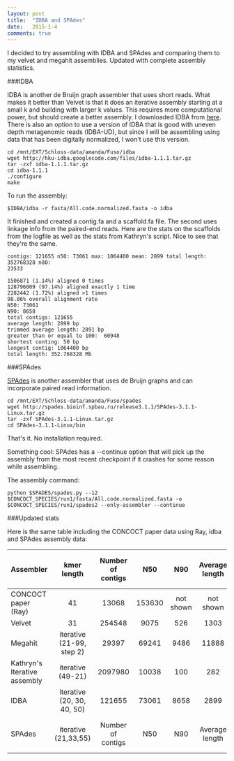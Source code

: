 ```yaml
---
layout: post
title:  "IDBA and SPAdes"
date:   2015-1-4
comments: true
---
```


I decided to try assembling with IDBA and SPAdes and comparing them to my velvet and megahit assemblies. Updated with complete assembly statistics.

###IDBA

IDBA is another de Bruijn graph assembler that uses short reads. What makes it better than Velvet is that it does an iterative assembly starting at a small k and building with larger k values. This requires more computational power, but should create a better assembly. I downloaded IDBA from [here](http://i.cs.hku.hk/~alse/hkubrg/projects/idba_ud/index.html). There is also an option to use a version of IDBA that is good with uneven depth metagenomic reads (IDBA-UD), but since I will be assembling using data that has been digitally normalized, I won't use this version.

~~~~
cd /mnt/EXT/Schloss-data/amanda/Fuso/idba
wget http://hku-idba.googlecode.com/files/idba-1.1.1.tar.gz
tar -zxf idba-1.1.1.tar.gz
cd idba-1.1.1
./configure
make
~~~~

To run the assembly:

~~~~
$IDBA/idba -r fasta/All.code.normalized.fasta -o idba
~~~~

It finished and created a contig.fa and a scaffold.fa file. The second uses linkage info from the paired-end reads. Here are the stats on the scaffolds from the logfile as well as the stats from Kathryn's script. Nice to see that they're the same.

~~~~
contigs: 121655 n50: 73061 max: 1064400 mean: 2899 total length: 352768328 n80: 
23533

1506871 (1.14%) aligned 0 times
128796009 (97.14%) aligned exactly 1 time
2282442 (1.72%) aligned >1 times
98.86% overall alignment rate
N50: 73061
N90: 8658
total contigs: 121655
average length: 2899 bp
trimmed average length: 2891 bp
greater than or equal to 100:  60948
shortest conting: 50 bp
longest contig: 1064400 bp
total length: 352.768328 Mb
~~~~

###SPAdes

[SPAdes](http://www-ncbi-nlm-nih-gov.proxy.lib.umich.edu/pubmed/22506599) is another assembler that uses de Bruijn graphs and can incorporate paired read information.

~~~~
cd /mnt/EXT/Schloss-data/amanda/Fuso/spades
wget http://spades.bioinf.spbau.ru/release3.1.1/SPAdes-3.1.1-Linux.tar.gz
tar -zxf SPAdes-3.1.1-Linux.tar.gz
cd SPAdes-3.1.1-Linux/bin
~~~~

That's it. No installation required.

Something cool: SPAdes has a --continue option that will pick up the assembly from the most recent checkpoint if it crashes for some reason while assembling.

The assembly command:

~~~~
python $SPADES/spades.py --12 $CONCOCT_SPECIES/run1/fasta/All.code.normalized.fasta -o $CONCOCT_SPECIES/run1/spades2 --only-assembler --continue
~~~~



###Updated stats

Here is the same table including the CONCOCT paper data using Ray, idba and SPAdes assembly data:

Assembler | kmer length | Number of contigs | N50 | N90 | Average length | Contigs > 1kb | percent of reads used | assembly file name
:---------------|:--------:|:--------:|:--------:|:--------:|:------------:|:------------:|:------------:|--------:
CONCOCT paper (Ray) | 41 | 13068 | 153630 | not shown | not shown |  37627 | 99% | 
Velvet | 31 | 254548 | 9075 | 526 | 1303 | 0 |    91.6% | velveth_k31_code/contigs.fa
Megahit | iterative (21-99, step 2)| 29397 | 69241 | 9486 | 11888 |    15167 | 99.84% | megahit_DN/final.contigs.fa
Kathryn's Iterative assembly | iterative (49-21) | 2097980 | 10038 | 100 | 282 | 19079 | 96.4% 
IDBA | iterative (20, 30, 40, 50) | 121655 | 73061 | 8658 | 2899 |    12786 | 98.86% | idba/scaffold.fa
SPAdes | iterative (21,33,55) | Number of contigs | N50 | N90 | Average length | Contigs > 1kb | percent of reads used | assembly file name

